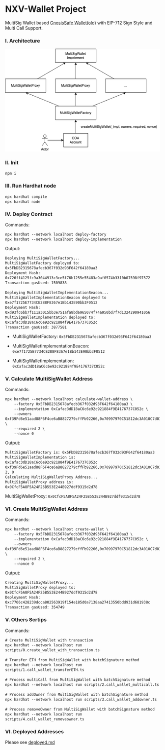 # NXV-Wallet Project

MultiSig Wallet based [GnosisSafe Wallet(old)](https://github.com/gnosis/MultiSigWallet/blob/master/contracts/MultiSigWallet.sol) with EIP-712 Sign Style and Multi Call Support.

### I. Architecture

![](./docs/architecture.png)

### II. Init

```shell
npm i
```

### III. Run Hardhat node
```shell
npx hardhat compile
npx hardhat node
```

### IV. Deploy Contract

Commands: 

```shell
npx hardhat --network localhost deploy-factory
npx hardhat --network localhost deploy-implementation
```

Output:

```text
Deploying MultiSigWalletFactory...
MultiSigWalletFactory deployed to: 0x5FbDB2315678afecb367f032d93F642f64180aa3
Deployment Hash: 0x726ff4125fc9a3044913c3ce5f76b1255e55483a9af0574b3310b07598f97572
Transaction gasUsed: 1509838

Deploying MultiSigWalletImplementationBeacon...
MultiSigWalletImplementationBeacon deployed to 0xe7f1725E7734CE288F8367e1Bb143E90bb3F0512
Deployment Hash: 0xd93fc6bb7f111a3015bb3e751afa8bd6965074f74a950bd7f7d1324290941056
MultiSigWalletImplementation deployed to: 0xCafac3dD18aC6c6e92c921884f9E4176737C052c
Transaction gasUsed: 3877581
```

- MultiSigWalletFactory: `0x5FbDB2315678afecb367f032d93F642f64180aa3`

- MultiSigWalletImplementationBeacon: `0xe7f1725E7734CE288F8367e1Bb143E90bb3F0512`

- MultiSigWalletImplementation: `0xCafac3dD18aC6c6e92c921884f9E4176737C052c`

### V. Calculate MultiSigWallet Address

Commands:

```shell
npx hardhat --network localhost calculate-wallet-address \
    --factory 0x5FbDB2315678afecb367f032d93F642f64180aa3 \
    --implementation 0xCafac3dD18aC6c6e92c921884f9E4176737C052c \
    --owners 0xf39Fd6e51aad88F6F4ce6aB8827279cffFb92266,0x70997970C51812dc3A010C7d01b50e0d17dc79C8 \
    --required 2 \
    --nonce 0
```

Output:

```text
MultiSigWalletFactory is: 0x5FbDB2315678afecb367f032d93F642f64180aa3
MultiSigWalletImplementation is: 0xCafac3dD18aC6c6e92c921884f9E4176737C052c
0xf39Fd6e51aad88F6F4ce6aB8827279cffFb92266,0x70997970C51812dc3A010C7d01b50e0d17dc79C8, 2, 0
Calculating MultiSigWalletProxy Address...
MultiSigWalletProxy address is: 0x0CfcF5A8F5A24F25B553E244B927ddf9315d2d78
```

MultiSigWalletProxy: `0x0CfcF5A8F5A24F25B553E244B927ddf9315d2d78`

### VI. Create MultiSigWallet Address

Commands:

```shell
npx hardhat --network localhost create-wallet \
    --factory 0x5FbDB2315678afecb367f032d93F642f64180aa3 \
    --implementation 0xCafac3dD18aC6c6e92c921884f9E4176737C052c \
    --owners 0xf39Fd6e51aad88F6F4ce6aB8827279cffFb92266,0x70997970C51812dc3A010C7d01b50e0d17dc79C8 \
    --required 2 \
    --nonce 0
```

Output:

```text
Creating MultiSigWalletProxy...
MultiSigWalletProxy deployed to: 0x0CfcF5A8F5A24F25B553E244B927ddf9315d2d78
Deployment Hash: 0xc7706c428239dcca802563919f154e185d0a7138aa27413550bdd931d681938c
Transaction gasUsed: 354749
```

### V. Others Scrtips

Commands:

```shell
# Create MultiSigWallet with transaction
npx hardhat --network localhost run scripts/0.create_wallet_with_transaction.ts

# Transfer ETH from MultiSigWallet with batchSignature method
npx hardhat --network localhost run scripts/1.call_wallet_transferETH.ts

# Process multiCall from MultiSigWallet with batchSignature method
npx hardhat --network localhost run scripts/2.call_wallet_multicall.ts

# Process addOwner from MultiSigWallet with batchSignature method
npx hardhat --network localhost run scripts/3.call_wallet_addowner.ts

# Process removeOwner from MultiSigWallet with batchSignature method
npx hardhat --network localhost run scripts/4.call_wallet_removeowner.ts
```

### VI. Deployed Addresses

Please see [deployed.md](./deployed.md)
